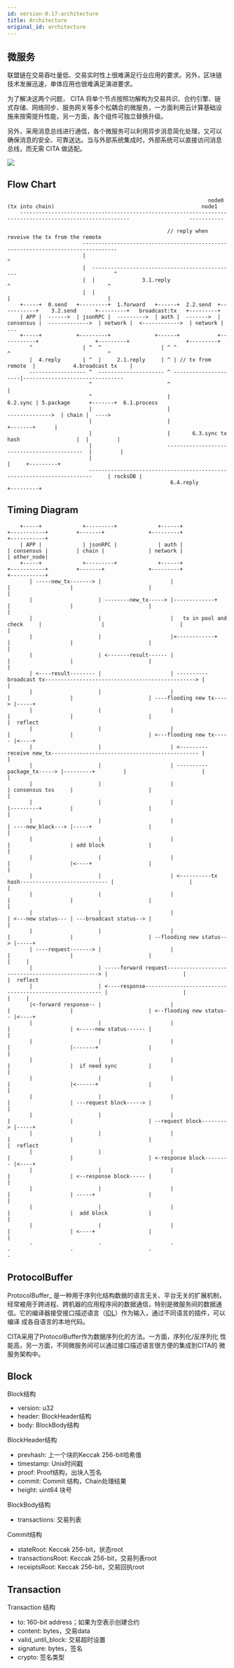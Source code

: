 ```yaml
---
id: version-0.17-architecture
title: Architecture
original_id: architecture
---
```

## 微服务

联盟链在交易吞吐量低、交易实时性上很难满足行业应用的要求。另外，区块链 技术发展迅速，单体应用也很难满足演进要求。

为了解决这两个问题， CITA 将单个节点按照功解构为交易共识、合约引擎、链 式存储、网络同步、服务网关等多个松耦合的微服务，一方面利用云计算基础设 施来按需提升性能，另一方面，各个组件可独立替换升级。

另外，采用消息总线进行通信，各个微服务可以利用异步消息简化处理，又可以 确保消息的安全、可靠送达。当与外部系统集成时，外部系统可以直接访问消息 总线，而无需 CITA 做适配。

![](assets/cita-assets/architecture.jpg)

## Flow Chart

                                                                    node0 (tx into chain)                                               node1                                
        ---------------------------------------------------------------------------------------------------------                   -----------              
    
                                                       // reply when reveive the tx from the remote                                
                            ---------------------------------------------------------------------------------                                   
                            |                                                                               ^
                            |  ----------------------------------------------                               ^                                    
                            |  |               3.1.reply                    ^                               ^                                    
                            |  |                                            |                               |                                    
        +-----+  0.send   +---------+  1.forward   +------+  2.2.send  +-----------+    3.2.send      +---------+   broadcast:tx   +---------+               
        | APP |  ------>  | jsonRPC |  --------->  | auth |  ------->  | consensus |  ------------->  | network |  <------------>  | network | ...
        +-----+           +---------+              +------+            +-----------+                  +---------+                  +---------+               
           ^                | ^  ^                   | ^ ^                    ^                               ^                                    
           |  4.reply       | ^  |     2.1.reply     | ^ | // tx from remote  |            4.broadcast tx    |                                    
           ------------------ ^  --------------------- ^ ---------------------|--------------------------------                                   
                              ^                        ^                      |                                                                      
                              ^                        |             6.2.sync | 5.package      +-------+  6.1.process                                        
                              |                        |                      -------------->  | chain |  ---->                                            
                              |                        |                                       +-------+      |                                    
                              |                        |       6.3.sync tx hash                  |  |         |                                        
                              |                        -------------------------------------------  |         |                                        
                              |                                                                     |     +---------+                                 
                              -----------------------------------------------------------------------     | rocksDB |                                 
                                                        6.4.reply                                         +---------+                                 
    

## Timing Diagram

        +-----+             +---------+             +------+                   +-----------+         +-------+              +---------+               +-----------+
        | APP |             | jsonRPC |             | auth |                   | consensus |         | chain |              | network |               | other_node|
        +-----+             +---------+             +------+                   +-----------+         +-------+              +---------+               +-----------+
           | -----new_tx-------> |                      |                            |                   |                        |                          |              
           |                     | --------new_tx-----> |-------------+              |                   |                        |                          |              
           |                     |                      |   tx in pool and check     |                   |                        |                          |              
           |                     |                      |<------------+              |                   |                        |                          |              
           |                     | <-------result------ |                            |                   |                        |                          |              
           | <----result-------- |                      | ----------broadcast tx------------------------------------------------> |                          |              
           |                     |                      |                            |                   |                        | ----flooding new tx----> |-----+              
           |                     |                      |                            |                   |                        |                          |  reflect     
           |                     |                      |                            |                   |                        | <---flooding new tx----- |<----+         
           |                     |                      | <---------receive new_tx----------------------------------------------- |                          |              
           |                     |                      | ----------package_tx-----> |---------+         |                        |                          |              
           |                     |                      |                            | consensus txs     |                        |                          |              
           |                     |                      |                            |---------+         |                        |                          |              
           |                     |                      |                            | ----new_block---> |-----+                  |                          |              
           |                     |                      |                            |                   | add block              |                          |              
           |                     |                      |                            |                   |<----+                  |                          |              
           |                     |                      | <----------tx hash---------------------------- |                        |                          |              
           |                     |                      |                            |                   |                        |                          |              
           |                     |                      |                            | <---new status--- | ---broadcast status--> |                          |              
           |                     |                      |                            |                   |                        | --flooding new status--> |-----+              
           | ----request-------> |                      |                            |                   |                        |                          |     | 
           |                     | -----forward request------------------------------------------------> |                        |                          |  reflect
           |                     | <----response-------------------------------------------------------- |                        |                          |     |         
           |<-forward response-- |                      |                            |                   |                        | <--flooding new status-- |<----+         
           |                     |                      |                            |                   | <-----new status------ |                          |              
           |                     |                      |                            |                   |-------+                |                          |              
           |                     |                      |                            |                   |  if need sync          |                          |              
           |                     |                      |                            |                   |<------+                |                          |              
           |                     |                      |                            |                   | ---request block-----> |                          |              
           |                     |                      |                            |                   |                        | --request block--------> |-----+              
           |                     |                      |                            |                   |                        |                          |  reflect            
           |                     |                      |                            |                   |                        | <-response block-------- |<----+              
           |                     |                      |                            |                   | <--response block----- |                          |              
           |                     |                      |                            |                   | -----+                 |                          |              
           |                     |                      |                            |                   |  add block             |                          |              
           |                     |                      |                            |                   | <----+                 |                          |              
           -                     -                      -                            -                   -                        -                          -              
    

## ProtocolBuffer

ProtocolBuffer_ 是一种用于序列化结构数据的语言无关、平台无关的扩展机制， 经常被用于跨进程、跨机器的应用程序间的数据通信，特别是微服务间的数据通 信。它的编译器接受接口描述语言（[IDL](https://en.wikipedia.org/wiki/Interface_description_language)）作为输入，通过不同语言的插件，可以编译 成各自语言的本地代码。

CITA采用了ProtocolBuffer作为数据序列化的方法。一方面，序列化/反序列化 性能高，另一方面，不同微服务间可以通过接口描述语言很方便的集成到CITA的 微服务架构中。

## Block

Block结构

* version: u32
* header: BlockHeader结构
* body: BlockBody结构

BlockHeader结构

* prevhash: 上一个块的Keccak 256-bit哈希值
* timestamp: Unix时间戳
* proof: Proof结构，出块人签名
* commit: Commit 结构，Chain处理结果
* height: uint64 块号

BlockBody结构

* transactions: 交易列表

Commit结构

* stateRoot: Keccak 256-bit，状态root
* transactionsRoot: Keccak 256-bit，交易列表root
* receiptsRoot: Keccak 256-bit，交易回执root

## Transaction

Transaction 结构

* to: 160-bit address；如果为空表示创建合约
* content: bytes，交易data
* valid_until_block: 交易超时设置
* signature: bytes，签名
* crypto: 签名类型